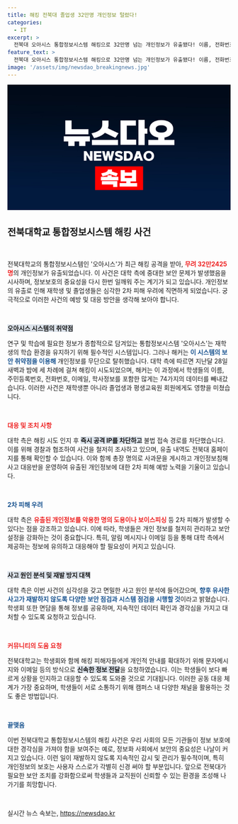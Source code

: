 ```yaml
---
title: 해킹 전북대 졸업생 32만명 개인정보 털렸다!
categories:
  - IT
excerpt: >
  전북대 오아시스 통합정보시스템 해킹으로 32만명 넘는 개인정보가 유출됐다! 이름, 전화번호, 주민등록번호까지 포함된 유출 사태에 대학은 깊은 사과와 함께 진상 조사에 나섰다. 2차 피해 우려도 커지는 상황!
feature_text: >
  전북대 오아시스 통합정보시스템 해킹으로 32만명 넘는 개인정보가 유출됐다! 이름, 전화번호, 주민등록번호까지 포함된 유출 사태에 대학은 깊은 사과와 함께 진상 조사에 나섰다. 2차 피해 우려도 커지는 상황!
image: '/assets/img/newsdao_breakingnews.jpg'
---
```


<p><img src="/assets/img/newsdao_breakingnews.jpg" alt="ranknews 속보" /></p>

<h2 data-ke-size="size26">전북대학교 통합정보시스템 해킹 사건</h2>

<p data-ke-size="size16">&nbsp;</p>

<p>전북대학교의 통합정보시스템인 '오아시스'가 최근 해킹 공격을 받아, <b><span style="color: #ee2323;">무려 32만2425명</span></b>의 개인정보가 유출되었습니다. 이 사건은 대학 측에 중대한 보안 문제가 발생했음을 시사하며, 정보보호의 중요성을 다시 한번 일깨워 주는 계기가 되고 있습니다. 개인정보의 유출로 인해 재학생 및 졸업생들은 심각한 2차 피해 우려에 직면하게 되었습니다. 궁극적으로 이러한 사건의 예방 및 대응 방안을 생각해 보아야 합니다.</p>

<p data-ke-size="size16">&nbsp;</p>

<p><b><span style="background-color: #21538527;">오아시스 시스템의 취약점</span></b></p>

<p>연구 및 학습에 필요한 정보가 종합적으로 담겨있는 통합정보시스템 '오아시스'는 재학생의 학습 환경을 유지하기 위해 필수적인 시스템입니다. 그러나 해커는 <b><span style="color: #1a5490;">이 시스템의 보안 취약점을 이용해</span></b> 개인정보를 무단으로 탈취했습니다. 대학 측에 따르면 지난달 28일 새벽과 밤에 세 차례에 걸쳐 해킹이 시도되었으며, 해커는 이 과정에서 학생들의 이름, 주민등록번호, 전화번호, 이메일, 학사정보를 포함한 많게는 74가지의 데이터를 빼내갔습니다. 이러한 사건은 재학생뿐 아니라 졸업생과 평생교육원 회원에게도 영향을 미쳤습니다.</p>

<p data-ke-size="size16">&nbsp;</p>

<p><b><span style="color: #ee2323;">대응 및 조치 사항</span></b></p>

<p>대학 측은 해킹 시도 인지 후 <b><span style="background-color: #21538527;">즉시 공격 IP를 차단하고</span></b> 불법 접속 경로를 차단했습니다. 이를 위해 경찰과 협조하여 사건을 철저히 조사하고 있으며, 유출 내역도 전북대 홈페이지를 통해 확인할 수 있습니다. 이와 함께 총장 명의로 사과문을 게시하고 개인정보침해사고 대응반을 운영하여 유출된 개인정보에 대한 2차 피해 예방 노력을 기울이고 있습니다.</p>

<p data-ke-size="size16">&nbsp;</p>

<p><b><span style="color: #1a5490;">2차 피해 우려</span></b></p>

<p>대학 측은 <b><span style="color: #ee2323;">유출된 개인정보를 악용한 명의 도용이나 보이스피싱</span></b> 등 2차 피해가 발생할 수 있다는 점을 강조하고 있습니다. 이에 따라, 학생들은 개인 정보를 철저히 관리하고 보안 설정을 강화하는 것이 중요합니다. 특히, 알림 메시지나 이메일 등을 통해 대학 측에서 제공하는 정보에 유의하고 대응해야 할 필요성이 커지고 있습니다.</p>

<p data-ke-size="size16">&nbsp;</p>

<p><b><span style="background-color: #21538527;">사고 원인 분석 및 재발 방지 대책</span></b></p>

<p>대학 측은 이번 사건의 심각성을 갖고 면밀한 사고 원인 분석에 들어갔으며, <b><span style="color: #1a5490;">향후 유사한 사고가 재발하지 않도록 다양한 보안 점검과 시스템 점검을 시행할 것</span></b>이라고 밝혔습니다. 학생회 또한 면담을 통해 정보를 공유하며, 지속적인 데이터 확인과 경각심을 가지고 대처할 수 있도록 요청하고 있습니다. </p>

<p data-ke-size="size16">&nbsp;</p>

<p><b><span style="color: #ee2323;">커뮤니티의 도움 요청</span></b></p>

<p>전북대학교는 학생회와 함께 해킹 피해자들에게 개인적 안내를 확대하기 위해 문자메시지와 이메일 등의 방식으로 <b><span style="background-color: #21538527;">신속한 정보 전달</span></b>을 요청하였습니다. 이는 학생들이 보다 빠르게 상황을 인지하고 대응할 수 있도록 도와줄 것으로 기대됩니다. 이러한 공동 대응 체계가 가장 중요하며, 학생들이 서로 소통하기 위해 캠퍼스 내 다양한 채널을 활용하는 것도 좋은 방법입니다.</p>

<p data-ke-size="size16">&nbsp;</p>

<p><b><span style="color: #1a5490;">끝맺음</span></b></p>

<p>이번 전북대학교 통합정보시스템의 해킹 사건은 우리 사회의 모든 기관들이 정보 보호에 대한 경각심을 가져야 함을 보여주는 예로, 정보화 사회에서 보안의 중요성은 나날이 커지고 있습니다. 이런 일이 재발하지 않도록 지속적인 감시 및 관리가 필수적이며, 특히 개인정보의 보호는 사용자 스스로가 각별히 신경 써야 할 부분입니다. 앞으로 전북대가 필요한 보안 조치를 강화함으로써 학생들과 교직원이 신뢰할 수 있는 환경을 조성해 나가기를 희망합니다. </p>

<p data-ke-size="size16">&nbsp;</p>
실시간 뉴스 속보는, <a href="https://newsdao.kr" rel="dofollow">https://newsdao.kr</a>


